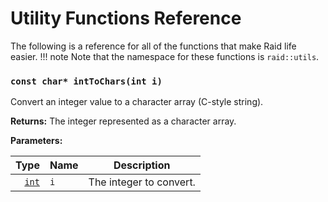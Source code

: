 # Utility Functions Reference
The following is a reference for all of the functions that make Raid life easier. 
!!! note 
    Note that the namespace for these functions is `raid::utils`.

### `const char* intToChars(int i)`
Convert an integer value to a character array (C-style string).

**Returns:** The integer represented as a character array.

**Parameters:**

| Type             | Name | Description             |
|-----------------:|------|-------------------------|
| [`int`][int_ref] | `i`  | The integer to convert. |

[int_ref]: https://en.cppreference.com/w/cpp/keyword/int